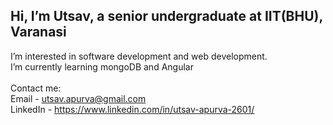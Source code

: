  <h2>Hi, I’m Utsav, a senior undergraduate at IIT(BHU), Varanasi</h2>

  I’m interested in software development and web development.<br>
  I’m currently learning mongoDB and Angular<br><br>
  Contact me: <br>
    Email - utsav.apurva@gmail.com <br>
    LinkedIn - https://www.linkedin.com/in/utsav-apurva-2601/
